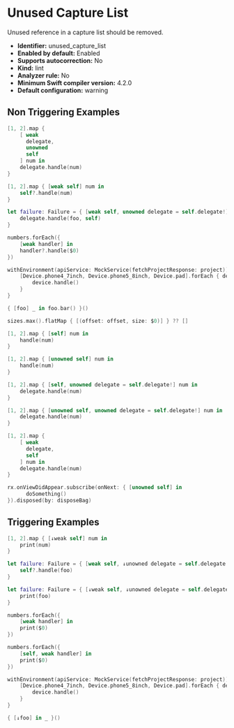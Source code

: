 # Unused Capture List

Unused reference in a capture list should be removed.

* **Identifier:** unused_capture_list
* **Enabled by default:** Enabled
* **Supports autocorrection:** No
* **Kind:** lint
* **Analyzer rule:** No
* **Minimum Swift compiler version:** 4.2.0
* **Default configuration:** warning

## Non Triggering Examples

```swift
[1, 2].map {
    [ weak
      delegate,
      unowned
      self
    ] num in
    delegate.handle(num)
}
```

```swift
[1, 2].map { [weak self] num in
    self?.handle(num)
}
```

```swift
let failure: Failure = { [weak self, unowned delegate = self.delegate!] foo in
    delegate.handle(foo, self)
}
```

```swift
numbers.forEach({
    [weak handler] in
    handler?.handle($0)
})
```

```swift
withEnvironment(apiService: MockService(fetchProjectResponse: project)) {
    [Device.phone4_7inch, Device.phone5_8inch, Device.pad].forEach { device in
        device.handle()
    }
}
```

```swift
{ [foo] _ in foo.bar() }()
```

```swift
sizes.max().flatMap { [(offset: offset, size: $0)] } ?? []
```

```swift
[1, 2].map { [self] num in
    handle(num)
}
```

```swift
[1, 2].map { [unowned self] num in
    handle(num)
}
```

```swift
[1, 2].map { [self, unowned delegate = self.delegate!] num in
    delegate.handle(num)
}
```

```swift
[1, 2].map { [unowned self, unowned delegate = self.delegate!] num in
    delegate.handle(num)
}
```

```swift
[1, 2].map {
    [ weak
      delegate,
      self
    ] num in
    delegate.handle(num)
}
```

```swift
rx.onViewDidAppear.subscribe(onNext: { [unowned self] in
      doSomething()
}).disposed(by: disposeBag)
```

## Triggering Examples

```swift
[1, 2].map { [↓weak self] num in
    print(num)
}
```

```swift
let failure: Failure = { [weak self, ↓unowned delegate = self.delegate!] foo in
    self?.handle(foo)
}
```

```swift
let failure: Failure = { [↓weak self, ↓unowned delegate = self.delegate!] foo in
    print(foo)
}
```

```swift
numbers.forEach({
    [weak handler] in
    print($0)
})
```

```swift
numbers.forEach({
    [self, weak handler] in
    print($0)
})
```

```swift
withEnvironment(apiService: MockService(fetchProjectResponse: project)) { [↓foo] in
    [Device.phone4_7inch, Device.phone5_8inch, Device.pad].forEach { device in
        device.handle()
    }
}
```

```swift
{ [↓foo] in _ }()
```